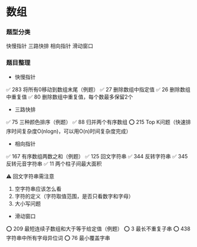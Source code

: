 # 数组


### 题型分类

快慢指针
三路快排
相向指针
滑动窗口


### 题目整理

* 快慢指针

✅ 283 将所有0移动到数组末尾（例题）
✅ 27 删除数组中指定值
✅ 26 删除数组中重复值
✅ 80 删除数组中重复值，每个数最多保留2个

* 三路快排

✅ 75 三种颜色排序（例题）
✅ 88 归并两个有序数组
⭕️ 215 Top K问题（快速排序时间复杂度O(nlogn)，可以用O(n)时间复杂度完成）

* 相向指针

✅ 167 有序数组两数之和（例题）
✅ 125 回文字符串
✅ 344 反转字符串
✅ 345 反转元音字符串
✅ 11 两个柱子间最大面积

⚠️ 回文字符串需注意

1. 空字符串应该怎么看
2. 字符的定义（字符取值范围，是否只看数字和字母）
3. 大小写问题

* 滑动窗口

⭕️ 209 最短连续子数组和大于等于给定值（例题）
⭕ 3 最长不重复子串
⭕ 438 字符串中所有字母异位词
⭕ 76 最小覆盖字串

